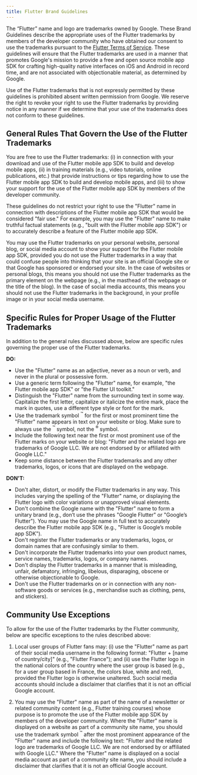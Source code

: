 ```yaml
---
title: Flutter Brand Guidelines
---
```


The “Flutter” name and logo are trademarks owned by Google.
These Brand Guidelines describe the appropriate uses of the Flutter
trademarks by members of the developer community who have obtained our
consent to use the trademarks pursuant to the [Flutter Terms of Service](/tos).
These guidelines will ensure that the Flutter trademarks are used in a
manner that promotes Google's mission to provide a free and open source
mobile app SDK for crafting high-quality native interfaces on iOS and
Android in record time, and are not associated with objectionable material,
as determined by Google.  

Use of the Flutter trademarks that is not expressly permitted by these
guidelines is prohibited absent written permission from Google.
We reserve the right to revoke your right to use the Flutter trademarks
by providing notice in any manner if we determine that your use of the
trademarks does not conform to these guidelines.  

## General Rules That Govern the Use of the Flutter Trademarks

You are free to use the Flutter trademarks: (i) in connection with your
download and use of the Flutter mobile app SDK to build and develop mobile
apps, (ii) in training materials (e.g., video tutorials, online publications,
etc.) that provide instructions or tips regarding how to use the Flutter
mobile app SDK to build and develop mobile apps, and (iii) to show your
support for the use of the Flutter mobile app SDK by members of the
developer community.  

These guidelines do not restrict your right to use the "Flutter" name
in connection with descriptions of the Flutter mobile app SDK that would
be considered "fair use."  For example, you may use the "Flutter"
name to make truthful factual statements (e.g., "built with the Flutter
mobile app SDK") or to accurately describe a feature of the Flutter
mobile app SDK.  

You may use the Flutter trademarks on your personal website, personal
blog, or social media account to show your support for the Flutter mobile
app SDK, provided you do not use the Flutter trademarks in a way that
could confuse people into thinking that your site is an official Google
site or that Google has sponsored or endorsed your site. In the case of
websites or personal blogs, this means you should not use the Flutter
trademarks as the primary element on the webpage (e.g., in the masthead
of the webpage or the title of the blog). In the case of social media
accounts, this means you should not use the Flutter trademarks in the
background, in your profile image or in your social media username.  

## Specific Rules for Proper Usage of the Flutter Trademarks

In addition to the general rules discussed above, below are specific
rules governing the proper use of the Flutter trademarks.  

**DO:**

* Use the "Flutter" name as an adjective, never as a noun or verb,
  and never in the plural or possessive form.
* Use a generic term following the "Flutter" name, for example,
  "the Flutter mobile app SDK" or "the Flutter UI toolkit."
* Distinguish the "Flutter" name from the surrounding text in some way.
  Capitalize the first letter, capitalize or italicize the entire mark,
  place the mark in quotes, use a different type style or font for the mark.
* Use the trademark symbol <sup>&trade;</sup> for the first or most prominent
  time the "Flutter" name appears in text on your website or blog.
  Make sure to always use the <sup>&trade;</sup> symbol,
  not the <sup>&reg;</sup> symbol.
* Include the following text near the first or most prominent use of the
  Flutter marks on your website or blog: "Flutter and the related logo are
  trademarks of Google LLC. We are not endorsed by or affiliated with
  Google LLC."
* Keep some distance between the Flutter trademarks and any other trademarks,
  logos, or icons that are displayed on the webpage.

**DON'T:**

* Don't alter, distort, or modify the Flutter trademarks in any way.
  This includes varying the spelling of the "Flutter" name, or displaying
  the Flutter logo with color variations or unapproved visual elements. 
* Don't combine the Google name with the "Flutter" name to form a unitary
  brand (e.g., don’t use the phrases "Google Flutter" or "Google’s Flutter").
  You may use the Google name in full text to accurately describe the
  Flutter mobile app SDK (e.g., "Flutter is Google’s mobile app SDK").
* Don't register the Flutter trademarks or any trademarks, logos,
  or domain names that are confusingly similar to them.
* Don't incorporate the Flutter trademarks into your own product names,
  service names, trademarks, logos, or company names.   
* Don't display the Flutter trademarks in a manner that is misleading,
  unfair, defamatory, infringing, libelous, disparaging, obscene or
  otherwise objectionable to Google.
* Don't use the Flutter trademarks on or in connection with any
  non-software goods or services (e.g., merchandise such as clothing,
  pens, and stickers).

## Community Use Exceptions

To allow for the use of the Flutter trademarks by the Flutter community,
below are specific exceptions to the rules described above:  

1. Local user groups of Flutter fans may: (i) use the "Flutter" name
   as part of their social media username in the following format:
   "Flutter + [name of country/city]" (e.g., "Flutter France"); and (ii)
   use the Flutter logo in the national colors of the country where the
   user group is based (e.g., for a user group based in France,
   the colors blue, white and red), provided the Flutter logo is otherwise
   unaltered.  Such social media accounts should include a disclaimer that
   clarifies that it is not an official Google account.

2. You may use the "Flutter" name as part of the name of a newsletter
   or related community content (e.g., Flutter training courses) whose
   purpose is to promote the use of the Flutter mobile app SDK by members
   of the developer community.  Where the "Flutter" name is displayed on
   a website as part of a community site name, you should use the trademark
   symbol <sup>&trade;</sup> after the most prominent appearance of the
   "Flutter" name and include the following text: "Flutter and the related
   logo are trademarks of Google LLC. We are not endorsed by or affiliated
   with Google LLC."  Where the "Flutter" name is displayed on a social
   media account as part of a community site name, you should include a
   disclaimer that clarifies that it is not an official Google account.

